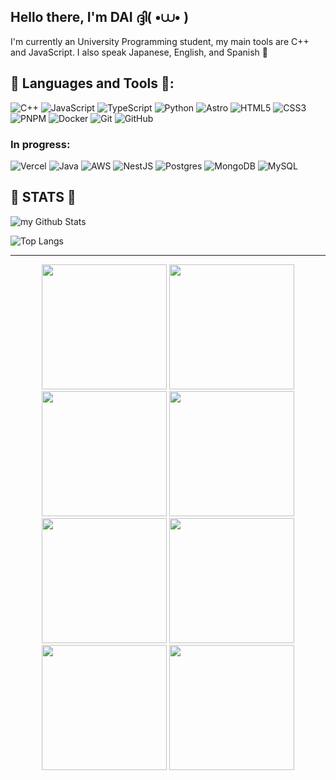 ## Hello there, I'm DAI ദ്ദി( •⩊• )
I'm currently an University Programming student, my main tools are C++ and JavaScript. I also speak Japanese, English, and Spanish 🐉

## 🦔 Languages and Tools 🔰:
![C++](https://img.shields.io/badge/c++-%2300599C.svg?style=for-the-badge&logo=c%2B%2B&logoColor=white)
![JavaScript](https://img.shields.io/badge/javascript-%23323330.svg?style=for-the-badge&logo=javascript&logoColor=%23F7DF1E)
![TypeScript](https://img.shields.io/badge/typescript-%23007ACC.svg?style=for-the-badge&logo=typescript&logoColor=white)
![Python](https://img.shields.io/badge/python-3670A0?style=for-the-badge&logo=python&logoColor=ffdd54)
![Astro](https://img.shields.io/badge/astro-%232C2052.svg?style=for-the-badge&logo=astro&logoColor=white)
![HTML5](https://img.shields.io/badge/html5-%23E34F26.svg?style=for-the-badge&logo=html5&logoColor=white)
![CSS3](https://img.shields.io/badge/css3-%231572B6.svg?style=for-the-badge&logo=css3&logoColor=white)
![PNPM](https://img.shields.io/badge/pnpm-%234a4a4a.svg?style=for-the-badge&logo=pnpm&logoColor=f69220)
![Docker](https://img.shields.io/badge/docker-%230db7ed.svg?style=for-the-badge&logo=docker&logoColor=white)
![Git](https://img.shields.io/badge/git-%23F05033.svg?style=for-the-badge&logo=git&logoColor=white)
![GitHub](https://img.shields.io/badge/github-%23121011.svg?style=for-the-badge&logo=github&logoColor=white)

### In progress:
![Vercel](https://img.shields.io/badge/vercel-%23000000.svg?style=for-the-badge&logo=vercel&logoColor=white)
![Java](https://img.shields.io/badge/java-%23ED8B00.svg?style=for-the-badge&logo=openjdk&logoColor=white)
![AWS](https://img.shields.io/badge/AWS-%23FF9900.svg?style=for-the-badge&logo=amazon-aws&logoColor=white)
![NestJS](https://img.shields.io/badge/nestjs-%23E0234E.svg?style=for-the-badge&logo=nestjs&logoColor=white)
![Postgres](https://img.shields.io/badge/postgres-%23316192.svg?style=for-the-badge&logo=postgresql&logoColor=white)
![MongoDB](https://img.shields.io/badge/MongoDB-%234ea94b.svg?style=for-the-badge&logo=mongodb&logoColor=white)
![MySQL](https://img.shields.io/badge/mysql-4479A1.svg?style=for-the-badge&logo=mysql&logoColor=white)


## 👀 STATS 👀

<img align="center" src="https://github-readme-stats.vercel.app/api?username=Daisuke171&include_all_commits=true&count_private=true&show_icons=true&line_height=20&title_color=2B5BBD&icon_color=1124BB&text_color=A1A1A1&bg_color=0,000000,130F40" alt="my Github Stats"/>

![Top Langs](https://github-readme-stats.vercel.app/api/top-langs/?username=Daisuke171&size_weight=0.5&count_weight=0.5&theme=radical)


<hr>
<div id="header" align="center">
  <img src="https://media.tenor.com/Lxoa4MBd-VcAAAAj/fate.gif" width="200"/>
  <img src="https://media.tenor.com/Rn6WFP_ksAgAAAAj/fate.gif" width="200"/>
  <img src="https://media.tenor.com/dNpK2iVDVF8AAAAj/fate.gif" width="200"/>
  <img src="https://media.tenor.com/TTZzz1k6tNQAAAAj/fate.gif" width="200"/>
  <img src="https://media.tenor.com/DKKaIVrzB0cAAAAj/fate.gif" width="200"/>
  <img src="https://media.tenor.com/pDwGtKnttIEAAAAj/fate.gif" width="200"/>
  <img src="https://media.tenor.com/RvjJ9r4sRvQAAAAj/fate.gif" width="200"/>
  <img src="https://media.tenor.com/vgjEWDpi5M8AAAAj/fate.gif" width="200"/>
</div>

<!--
**Daisuke171/Daisuke171** is a ✨ _special_ ✨ repository because its `README.md` (this file) appears on your GitHub profile.

Here are some ideas to get you started:

- 🔭 I’m currently working on ...
- 🌱 I’m currently learning ...
- 👯 I’m looking to collaborate on ...
- 🤔 I’m looking for help with ...
-->
